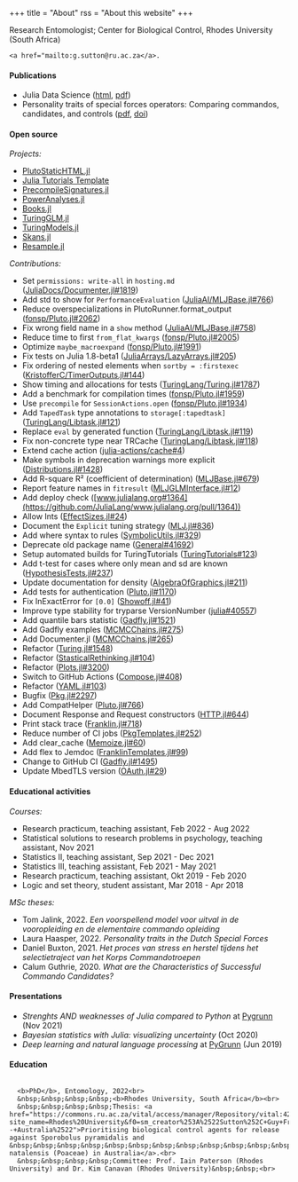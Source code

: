+++
title = "About"
rss = "About this website"
+++

Research Entomologist;
Center for Biological Control, Rhodes University (South Africa)

~~~
<a href="mailto:g.sutton@ru.ac.za</a>.
~~~

#### Publications

- Julia Data Science
    ([html](https://juliadatascience.io),
    [pdf](https://juliadatascience.io/juliadatascience.pdf))
- Personality traits of special forces operators: Comparing commandos, candidates, and controls
    ([pdf](https://pure.rug.nl/ws/portalfiles/portal/206952133/Personality_Traits_of_Special_Forces_Operators_Author_copy_SEPP_2022_.pdf),
    [doi](https://doi.apa.org/doi/10.1037/spy0000296))

#### Open source

_Projects:_

- [PlutoStaticHTML.jl](https://github.com/rikhuijzer/PlutoStaticHTML.jl)
- [Julia Tutorials Template](https://rikhuijzer.github.io/JuliaTutorialsTemplate)
- [PrecompileSignatures.jl](https://github.com/rikhuijzer/PrecompileSignatures.jl)
- [PowerAnalyses.jl](https://poweranalyses.org)
- [Books.jl](https://github.com/JuliaBooks/books.jl)
- [TuringGLM.jl](https://github.com/TuringLang/TuringGLM.jl)
- [TuringModels.jl](https://github.com/StatisticalRethinkingJulia/TuringModels.jl)
- [Skans.jl](https://skans.dev/)
- [Resample.jl](https://github.com/rikhuijzer/Resample.jl)

_Contributions:_

- Set `permissions: write-all` in `hosting.md` ([JuliaDocs/Documenter.jl#1819](https://github.com/JuliaDocs/Documenter.jl/pull/1819))
- Add std to show for `PerformanceEvaluation` ([JuliaAI/MLJBase.jl#766](https://github.com/JuliaAI/MLJBase.jl/pull/766))
- Reduce overspecializations in PlutoRunner.format_output ([fonsp/Pluto.jl#2062](https://github.com/fonsp/Pluto.jl/pull/2062))
- Fix wrong field name in a `show` method ([JuliaAI/MLJBase.jl#758](https://github.com/JuliaAI/MLJBase.jl/pull/758))
- Reduce time to first `from_flat_kwargs` ([fonsp/Pluto.jl#2005](https://github.com/fonsp/Pluto.jl/pull/2005))
- Optimize `maybe_macroexpand` ([fonsp/Pluto.jl#1991](https://github.com/fonsp/Pluto.jl/pull/1991))
- Fix tests on Julia 1.8-beta1 ([JuliaArrays/LazyArrays.jl#205](https://github.com/JuliaArrays/LazyArrays.jl/pull/205))
- Fix ordering of nested elements when `sortby = :firstexec` ([KristofferC/TimerOutputs.jl#144](https://github.com/KristofferC/TimerOutputs.jl/pull/144))
- Show timing and allocations for tests ([TuringLang/Turing.jl#1787](https://github.com/TuringLang/Turing.jl/pull/1787))
- Add a benchmark for compilation times ([fonsp/Pluto.jl#1959](https://github.com/fonsp/Pluto.jl/pull/1959))
- Use `precompile` for `SessionActions.open` ([fonsp/Pluto.jl#1934](https://github.com/fonsp/Pluto.jl/pull/1934))
- Add `TapedTask` type annotations to `storage[:tapedtask]` ([TuringLang/Libtask.jl#121](https://github.com/TuringLang/Libtask.jl/pull/121))
- Replace `eval` by generated function ([TuringLang/Libtask.jl#119](https://github.com/TuringLang/Libtask.jl/pull/119))
- Fix non-concrete type near TRCache ([TuringLang/Libtask.jl#118](https://github.com/TuringLang/Libtask.jl/pull/118))
- Extend cache action ([julia-actions/cache#4](https://github.com/julia-actions/cache/pull/4))
- Make symbols in deprecation warnings more explicit ([Distributions.jl#1428](https://github.com/JuliaStats/Distributions.jl/pull/1428))
- Add R-square R² (coefficient of determination) ([MLJBase.jl#679](https://github.com/JuliaAI/MLJBase.jl/pull/679))
- Report feature names in `fitresult` ([MLJGLMInterface.jl#12](https://github.com/JuliaAI/MLJGLMInterface.jl/pull/12))
- Add deploy check ([www.julialang.org#1364](https://github.com/JuliaLang/www.julialang.org/pull/1364))
- Allow Ints ([EffectSizes.jl#24](https://github.com/harryscholes/EffectSizes.jl/pull/24))
- Document the `Explicit` tuning strategy ([MLJ.jl#836](https://github.com/alan-turing-institute/MLJ.jl/pull/836))
- Add where syntax to rules ([SymbolicUtils.jl#329](https://github.com/JuliaSymbolics/SymbolicUtils.jl/pull/329))
- Deprecate old package name ([General#41692](https://github.com/JuliaRegistries/General/pull/41692))
- Setup automated builds for TuringTutorials ([TuringTutorials#123](https://github.com/TuringLang/TuringTutorials/pull/123))
- Add t-test for cases where only mean and sd are known ([HypothesisTests.jl#237](https://github.com/JuliaStats/HypothesisTests.jl/pull/237))
- Update documentation for density ([AlgebraOfGraphics.jl#211](https://github.com/JuliaPlots/AlgebraOfGraphics.jl/pull/211))
- Add tests for authentication ([Pluto.jl#1170](https://github.com/fonsp/Pluto.jl/pull/1170))
- Fix InExactError for `[0.0]` ([Showoff.jl#41](https://github.com/JuliaGraphics/Showoff.jl/pull/41))
- Improve type stability for tryparse VersionNumber ([julia#40557](https://github.com/JuliaLang/julia/pull/40557))
- Add quantile bars statistic ([Gadfly.jl#1521](https://github.com/GiovineItalia/Gadfly.jl/pull/1521))
- Add Gadfly examples ([MCMCChains.jl#275](https://github.com/TuringLang/MCMCChains.jl/pull/275))
- Add Documenter.jl ([MCMCChains.jl#265](https://github.com/TuringLang/MCMCChains.jl/pull/265))
- Refactor ([Turing.jl#1548](https://github.com/TuringLang/Turing.jl/pull/1548))
- Refactor ([StasticalRethinking.jl#104](https://github.com/StatisticalRethinkingJulia/StatisticalRethinking.jl/pull/104))
- Refactor ([Plots.jl#3200](https://github.com/JuliaPlots/Plots.jl/pull/3200))
- Switch to GitHub Actions ([Compose.jl#408](https://github.com/GiovineItalia/Compose.jl/pull/408))
- Refactor ([YAML.jl#103](https://github.com/JuliaData/YAML.jl/pull/10))
- Bugfix ([Pkg.jl#2297](https://github.com/JuliaLang/Pkg.jl/pull/2297))
- Add CompatHelper ([Pluto.jl#766](https://github.com/fonsp/Pluto.jl/pull/766))
- Document Response and Request constructors ([HTTP.jl#644](https://github.com/JuliaWeb/HTTP.jl/pull/644))
- Print stack trace ([Franklin.jl#718](https://github.com/tlienart/Franklin.jl/pull/718))
- Reduce number of CI jobs ([PkgTemplates.jl#252](https://github.com/invenia/PkgTemplates.jl/pull/252))
- Add clear_cache ([Memoize.jl#60](https://github.com/JuliaCollections/Memoize.jl/pull/60))
- Add flex to Jemdoc ([FranklinTemplates.jl#99](https://github.com/tlienart/FranklinTemplates.jl/pull/99))
- Change to GitHub CI ([Gadfly.jl#1495](https://github.com/GiovineItalia/Gadfly.jl/pull/1495))
- Update MbedTLS version ([OAuth.jl#29](https://github.com/randyzwitch/OAuth.jl/pull/29))

#### Educational activities

_Courses:_

- Research practicum, teaching assistant, Feb 2022 - Aug 2022
- Statistical solutions to research problems in psychology, teaching assistant, Nov 2021
- Statistics II, teaching assistant, Sep 2021 - Dec 2021
- Statistics III, teaching assistant, Feb 2021 - May 2021
- Research practicum, teaching assistant, Okt 2019 - Feb 2020
- Logic and set theory, student assistant, Mar 2018 - Apr 2018

_MSc theses:_

- Tom Jalink, 2022. _Een voorspellend model voor uitval in de vooropleiding en de elementaire commando opleiding_
- Laura Haasper, 2022. _Personality traits in the Dutch Special Forces_
- Daniel Buxton, 2021. _Het proces van stress en herstel tijdens het selectietraject van het Korps Commandotroepen_
- Calum Guthrie, 2020. _What are the Characteristics of Successful Commando Candidates?_

#### Presentations

- _Strenghts AND weaknesses of Julia compared to Python_ at [Pygrunn](https://pygrunn.org/)
  (Nov 2021)
- _Bayesian statistics with Julia: visualizing uncertainty_ (Oct 2020)
- _Deep learning and natural language processing_ at [PyGrunn](https://pygrunn.org/) (Jun 2019)

#### Education


~~~
  
  <b>PhD</b>, Entomology, 2022<br>
  &nbsp;&nbsp;&nbsp;&nbsp;<b>Rhodes University, South Africa</b><br>
  &nbsp;&nbsp;&nbsp;&nbsp;Thesis: <a href="https://commons.ru.ac.za/vital/access/manager/Repository/vital:42201?site_name=Rhodes%20University&f0=sm_creator%253A%2522Sutton%252C+Guy+Frederick%2522&f1=sm_type%253A%2522text%2522&sort=ss_dateNormalized+desc%252Csort_ss_title+asc&f2=sm_type%253A%2522Thesis%2522&f3=sm_language%253A%2522English%2522&f4=sm_subject%253A%2522Insects+as+biological+pest+control+agents+--+Australia%2522">Prioritising biological control agents for release against Sporobolus pyramidalis and &nbsp;&nbsp;&nbsp;&nbsp;&nbsp;&nbsp;&nbsp;&nbsp;&nbsp;&nbsp;&nbsp;&nbsp;&nbsp;&nbsp;&nbsp;&nbsp;Sporobolus natalensis (Poaceae) in Australia</a>.<br>
  &nbsp;&nbsp;&nbsp;&nbsp;Committee: Prof. Iain Paterson (Rhodes University) and Dr. Kim Canavan (Rhodes University)&nbsp;&nbsp;<br>

~~~